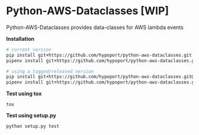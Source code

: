 Python-AWS-Dataclasses [WIP]
===========

Python-AWS-Dataclasses provides data-classes for AWS lambda events

**Installation**

```bash
# current version
pip install git+https://github.com/hypoport/python-aws-dataclasses.git
pipenv install git+https://github.com/hypoport/python-aws-dataclasses.git#egg=aws-dataclasses

# using a tagged/released version
pip install git+https://github.com/hypoport/python-aws-dataclasses.git@0.2.1
pipenv install git+https://github.com/hypoport/python-aws-dataclasses.git@0.2.1#egg=aws-dataclasses
```

**Test using tox**

```
tox
```

**Test using setup.py**

```
python setup.py test
```
